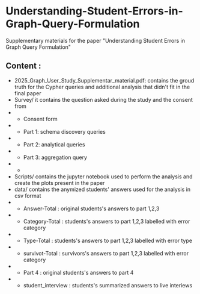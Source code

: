 # Understanding-Student-Errors-in-Graph-Query-Formulation

Supplementary materials for the paper "Understanding Student Errors in Graph Query Formulation"


## Content : 


- 2025_Graph_User_Study_Supplementar_material.pdf: contains the groud truth for the Cypher queries and additional analysis that didn't fit in the final paper
- Survey/ it contains the question asked during the study and the consent from
- - Consent form
- - Part 1: schema discovery queries
- - Part 2: analytical queries
- - Part 3: aggregation query
- - 
- Scripts/ contains the jupyter notebook used to perform the analysis and create the plots present in the paper
- data/ contains the anymized students' answers used for the analysis in csv format
- - Answer-Total : original students's answers to part 1,2,3
- - Category-Total : students's answers to part 1,2,3 labelled with error category
- - Type-Total : students's answers to part 1,2,3 labelled with error type
- - survivot-Total : survivors's answers to part 1,2,3 labelled with error category
- - Part 4 : original students's answers to part 4 
- - student_interview : students's summarized answers to live interiews 

